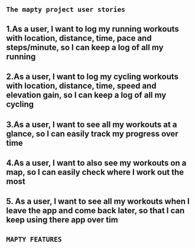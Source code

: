 ## `The mapty project user stories`

## 1.As a user, I want to log my running workouts with location, distance, time, pace and steps/minute, so I can keep a log of all my running

## 2.As a user, I want to log my cycling workouts with location, distance, time, speed and elevation gain, so I can keep a log of all my cycling

## 3.As a user, I want to see all my workouts at a glance, so I can easily track my progress over time

## 4.As a user, I want to also see my workouts on a map, so I can easily check where I work out the most

## 5. As a user, I want to see all my workouts when I leave the app and come back later, so that I can keep using there app over tim

## `MAPTY FEATURES`

